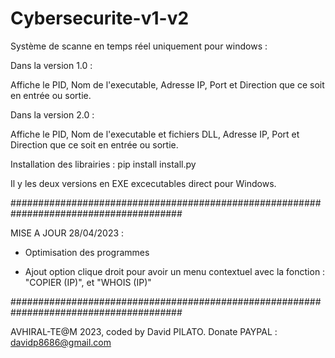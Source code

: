 # Cybersecurite-v1-v2

Système de scanne en temps réel uniquement pour windows :

Dans la version 1.0 :

Affiche le PID, Nom de l'executable, Adresse IP, Port et Direction que ce soit en entrée ou sortie.

Dans la version 2.0 :

Affiche le PID, Nom de l'executable et fichiers DLL, Adresse IP, Port et Direction que ce soit en entrée ou sortie.

Installation des librairies : pip install install.py

Il y les deux versions en EXE excecutables direct pour Windows.

#######################################################################################

MISE A JOUR 28/04/2023 :

- Optimisation des programmes

- Ajout option clique droit pour avoir un menu contextuel avec la fonction : "COPIER (IP)", et "WHOIS (IP)"

#######################################################################################

AVHIRAL-TE@M 2023, coded by David PILATO. Donate PAYPAL : davidp8686@gmail.com
